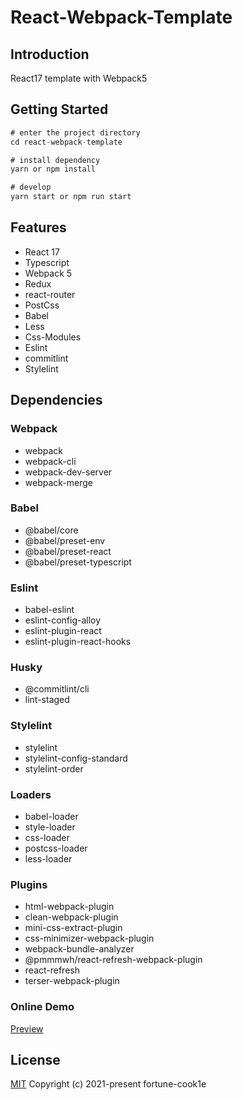 # React-Webpack-Template

## Introduction

React17 template with Webpack5

## Getting Started

```javascript
# enter the project directory
cd react-webpack-template

# install dependency
yarn or npm install

# develop
yarn start or npm run start

```

## Features

- React 17
- Typescript
- Webpack 5
- Redux
- react-router
- PostCss
- Babel
- Less
- Css-Modules
- Eslint
- commitlint
- Stylelint

## Dependencies

### Webpack

- webpack
- webpack-cli
- webpack-dev-server
- webpack-merge

### Babel

- @babel/core
- @babel/preset-env
- @babel/preset-react
- @babel/preset-typescript

### Eslint

- babel-eslint
- eslint-config-alloy
- eslint-plugin-react
- eslint-plugin-react-hooks

### Husky

- @commitlint/cli
- lint-staged

### Stylelint

- stylelint
- stylelint-config-standard
- stylelint-order

### Loaders

- babel-loader
- style-loader
- css-loader
- postcss-loader
- less-loader

### Plugins

- html-webpack-plugin
- clean-webpack-plugin
- mini-css-extract-plugin
- css-minimizer-webpack-plugin
- webpack-bundle-analyzer
- @pmmmwh/react-refresh-webpack-plugin
- react-refresh
- terser-webpack-plugin

### Online Demo

[Preview](https://fortune-cook1e.github.io/react-webpack-template)

## License

[MIT](https://github.com/fortune-cook1e/react-webpack-template/blob/master/LICENSE)
Copyright (c) 2021-present fortune-cook1e
